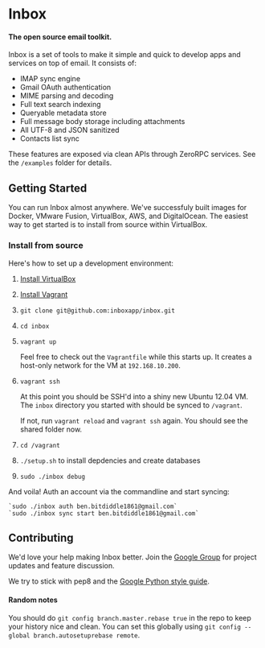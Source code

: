 # Inbox

#### The open source email toolkit.


Inbox is a set of tools to make it simple and quick to develop apps and services on top of email. It consists of:

- IMAP sync engine
- Gmail OAuth authentication
- MIME parsing and decoding
- Full text search indexing
- Queryable metadata store
- Full message body storage including attachments
- All UTF-8 and JSON sanitized
- Contacts list sync


These features are exposed via clean APIs through ZeroRPC services. See the `/examples` folder for details.



## Getting Started

You can run Inbox almost anywhere. We've successfuly built images for Docker, VMware Fusion, VirtualBox, AWS, and DigitalOcean. The easiest way to get started is to install from source within VirtualBox. 


### Install from source

Here's how to set up a development environment:

1. [Install VirtualBox](https://www.virtualbox.org/wiki/Downloads)

2. [Install Vagrant](http://downloads.vagrantup.com/)

3. `git clone git@github.com:inboxapp/inbox.git`

4. `cd inbox`

5. `vagrant up`

    Feel free to check out the `Vagrantfile` while this starts up. It creates a host-only network for the VM at `192.168.10.200`.

6. `vagrant ssh`

    At this point you should be SSH'd into a shiny new Ubuntu 12.04 VM. The
    `inbox` directory you started with should be synced to `/vagrant`.

    If not, run `vagrant reload` and `vagrant ssh` again. You should see the
    shared folder now.

7. `cd /vagrant`

8. `./setup.sh` to install depdencies and create databases

8. `sudo ./inbox debug`

And voila! Auth an account via the commandline and start syncing:

    `sudo ./inbox auth ben.bitdiddle1861@gmail.com`
    `sudo ./inbox sync start ben.bitdiddle1861@gmail.com`

## Contributing

We'd love your help making Inbox better. Join the [Google
Group](groups.google.com/group/inbox-dev) for project updates and feature
discussion.

We try to stick with pep8 and the [Google Python style
guide](http://google-styleguide.googlecode.com/svn/trunk/pyguide.html).

#### Random notes

You should do `git config branch.master.rebase true` in the repo to keep your
history nice and clean. You can set this globally using `git config --global branch.autosetuprebase remote`.
